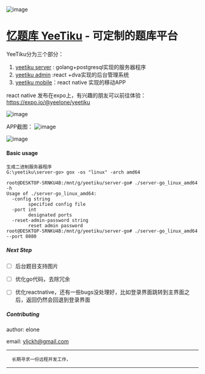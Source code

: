 
![image](https://wx4.sinaimg.cn/mw1024/6547935dgy1flmlznndy4j202y03cq2s.jpg)

# [忆题库 YeeTiku](http://yeetiku.com/) - 可定制的题库平台


YeeTiku分为三个部分：

1. [yeetiku server](https://github.com/yeelone/yeetiku-server-go) : golang+postgresql实现的服务器程序
2. [yeetiku admin](https://github.com/yeelone/yeetiku-admin) :react +dva实现的后台管理系统
3. [yeetiku mobile](https://github.com/yeelone/yeetiku-mobile-rn)：react native 实现的移动APP

react native 发布在expo上，有兴趣的朋友可以前往体验：
https://expo.io/@yeelone/yeetiku

![image](https://wx3.sinaimg.cn/mw1024/6547935dgy1flmm1qu1nnj20e1062t8o.jpg)


APP截图：
![image](https://wx4.sinaimg.cn/mw690/6547935dgy1flmmcbufv8j20fq0drwfg.jpg)

![image](https://wx1.sinaimg.cn/mw1024/6547935dgy1flmmcbu30ij20fi0dk0tu.jpg)

#### Basic usage

```
生成二进制服务器程序
G:\yeetiku\server-go> gox -os "linux" -arch amd64

root@DESKTOP-SRNKU4B:/mnt/g/yeetiku/server-go# ./server-go_linux_amd64 -h
Usage of ./server-go_linux_amd64:
  -config string
        specified config file
  -port int
        designated ports
  -reset-admin-password string
        reset admin password
root@DESKTOP-SRNKU4B:/mnt/g/yeetiku/server-go# ./server-go_linux_amd64 --port 8080
```

##### Next Step
- [ ] 后台题目支持图片
- [ ] 优化go代码，去除冗余
- [ ] 优化reactnative，还有一些bugs没处理好，比如登录界面跳转到主界面之后，返回仍然会回退到登录界面


##### Contributing

author: elone

email: yljckh@gmail.com


-------
      长期寻求一份远程开发工作，
-------
